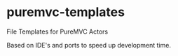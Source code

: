 puremvc-templates
=================

File Templates for PureMVC Actors

Based on IDE's and ports to speed up development time. 
